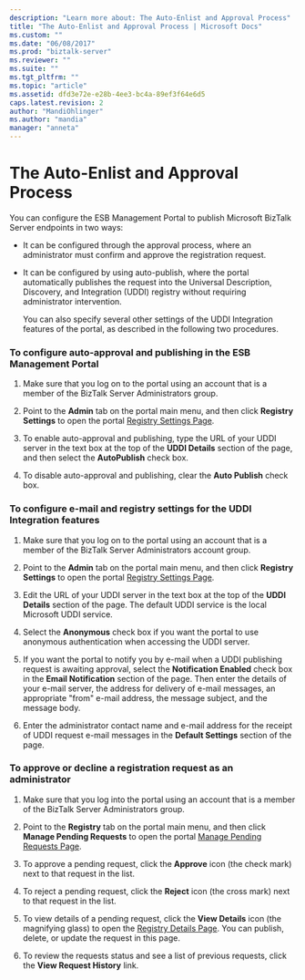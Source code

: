 ```yaml
---
description: "Learn more about: The Auto-Enlist and Approval Process"
title: "The Auto-Enlist and Approval Process | Microsoft Docs"
ms.custom: ""
ms.date: "06/08/2017"
ms.prod: "biztalk-server"
ms.reviewer: ""
ms.suite: ""
ms.tgt_pltfrm: ""
ms.topic: "article"
ms.assetid: dfd3e72e-e28b-4ee3-bc4a-89ef3f64e6d5
caps.latest.revision: 2
author: "MandiOhlinger"
ms.author: "mandia"
manager: "anneta"
---
```

# The Auto-Enlist and Approval Process
You can configure the ESB Management Portal to publish Microsoft BizTalk Server endpoints in two ways:  
  
- It can be configured through the approval process, where an administrator must confirm and approve the registration request.  
  
- It can be configured by using auto-publish, where the portal automatically publishes the request into the Universal Description, Discovery, and Integration (UDDI) registry without requiring administrator intervention.  
  
  You can also specify several other settings of the UDDI Integration features of the portal, as described in the following two procedures.  
  
### To configure auto-approval and publishing in the ESB Management Portal  
  
1.  Make sure that you log on to the portal using an account that is a member of the BizTalk Server Administrators group.  
  
2.  Point to the **Admin** tab on the portal main menu, and then click **Registry Settings** to open the portal [Registry Settings Page](../esb-toolkit/registry-settings-page.md).  
  
3.  To enable auto-approval and publishing, type the URL of your UDDI server in the text box at the top of the **UDDI Details** section of the page, and then select the **AutoPublish** check box.  
  
4.  To disable auto-approval and publishing, clear the **Auto Publish** check box.  
  
### To configure e-mail and registry settings for the UDDI Integration features  
  
1.  Make sure that you log on to the portal using an account that is a member of the BizTalk Server Administrators account group.  
  
2.  Point to the **Admin** tab on the portal main menu, and then click **Registry Settings** to open the portal [Registry Settings Page](../esb-toolkit/registry-settings-page.md).  
  
3.  Edit the URL of your UDDI server in the text box at the top of the **UDDI Details** section of the page. The default UDDI service is the local Microsoft UDDI service.  
  
4.  Select the **Anonymous** check box if you want the portal to use anonymous authentication when accessing the UDDI server.  
  
5.  If you want the portal to notify you by e-mail when a UDDI publishing request is awaiting approval, select the **Notification Enabled** check box in the **Email Notification** section of the page. Then enter the details of your e-mail server, the address for delivery of e-mail messages, an appropriate "from" e-mail address, the message subject, and the message body.  
  
6.  Enter the administrator contact name and e-mail address for the receipt of UDDI request e-mail messages in the **Default Settings** section of the page.  
  
### To approve or decline a registration request as an administrator  
  
1.  Make sure that you log into the portal using an account that is a member of the BizTalk Server Administrators group.  
  
2.  Point to the **Registry** tab on the portal main menu, and then click **Manage Pending Requests** to open the portal [Manage Pending Requests Page](../esb-toolkit/manage-pending-requests-page.md).  
  
3.  To approve a pending request, click the **Approve** icon (the check mark) next to that request in the list.  
  
4.  To reject a pending request, click the **Reject** icon (the cross mark) next to that request in the list.  
  
5.  To view details of a pending request, click the **View Details** icon (the magnifying glass) to open the [Registry Details Page](../esb-toolkit/registry-details-page.md). You can publish, delete, or update the request in this page.  
  
6.  To review the requests status and see a list of previous requests, click the **View Request History** link.
